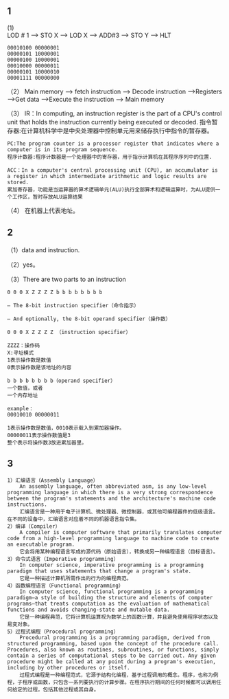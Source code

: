 ## 1
 (1)    
     LOD # 1  –>  STO X  –> LOD X  –>  ADD#3  –>  STO Y  –>  HLT

    00010100 00000001
    00000101 10000001
    00000100 10000001
    00010000 00000011
    00000101 10000010
    00001111 00000000

（2）
    Main memory –> fetch instruction –> Decode instruction –>Registers –>Get data –>Execute the instruction –> Main memory

（3）
    IR：In computing, an instruction register is the part of a CPU's control unit that holds the instruction currently being executed or decoded.
    指令暂存器:在计算机科学中是中央处理器中控制单元用来储存执行中指令的暂存器。

    PC:The program counter is a processor register that indicates where a computer is in its program sequence.
    程序计数器:程序计数器是一个处理器中的寄存器，用于指示计算机在其程序序列中的位置.

    ACC：In a computer's central processing unit (CPU), an accumulator is a register in which intermediate arithmetic and logic results are stored.
    累加寄存器，功能是当运算器的算术逻辑单元(ALU)执行全部算术和逻辑运算时，为ALU提供一个工作区，暂时存放ALU运算结果


（4）
    在机器上代表地址。
## 2
（1）data and instruction.

（2）yes。

（3）There are two parts to an instruction

    0 0 0 X Z Z Z Z b b b b b b b b

    – The 8-bit instruction specifier（命令指示）

    – And optionally, the 8-bit operand specifier（操作数）

    0 0 0 X Z Z Z Z （instruction specifier） 
    
    ZZZZ：操作码
    X:寻址模式
    1表示操作数是数值
    0表示操作数是该地址的内容      
    
    b b b b b b b b（operand specifier）
    一个数值，或者
    一个内存地址

    example：
    00010010 00000011

    1表示操作数是数值，0010表示载入到累加器操作。
    00000011表示操作数值是3
    整个表示将操作数3放进累加器里。

## 3
    1）汇编语言（Assembly Language）
        An assembly language, often abbreviated asm, is any low-level programming language in which there is a very strong correspondence between the program's statements and the architecture's machine code instructions.
        汇编语言是一种用于电子计算机、微处理器、微控制器，或其他可编程器件的低级语言。在不同的设备中，汇编语言对应着不同的机器语言指令集。
    2）编译（Compiler）
        A compiler is computer software that primarily translates computer code from a high-level programming language to machine code to create an executable program.
        它会将用某种编程语言写成的源代码（原始语言），转换成另一种编程语言（目标语言）。
    3）命令式语言（Imperative programming）
        In computer science, imperative programming is a programming paradigm that uses statements that change a program's state. 
        它是一种描述计算机所需作出的行为的编程典范。
    4）函数编程语言（Functional programming）
        In computer science, functional programming is a programming paradigm—a style of building the structure and elements of computer programs—that treats computation as the evaluation of mathematical functions and avoids changing-state and mutable data. 
        它是一种编程典范，它将计算机运算视为数学上的函数计算，并且避免使用程序状态以及易变对象。
    5）过程式编程（Procedural programming）
        Procedural programming is a programming paradigm, derived from structured programming, based upon the concept of the procedure call. Procedures, also known as routines, subroutines, or functions, simply contain a series of computational steps to be carried out. Any given procedure might be called at any point during a program's execution, including by other procedures or itself.
        过程式编程是一种编程范式，它源于结构化编程，基于过程调用的概念。程序，也称为例程，子程序或函数，只包含一系列要执行的计算步骤。在程序执行期间的任何时候都可以调用任何给定的过程，包括其他过程或其自身。





